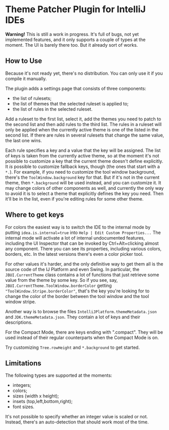 # Theme Patcher Plugin for IntelliJ IDEs

**Warning!** This is still a work in progress. It's full of bugs, not yet implemented features,
and it only supports a couple of types at the moment. The UI is barely there too. But it already sort of works.

## How to Use

Because it's not ready yet, there's no distribution. You can only use it if you compile it manually.

The plugin adds a settings page that consists of three components:

- the list of rulesets;
- the list of themes that the selected ruleset is applied to;
- the list of rules in the selected ruleset.

Add a ruleset to the first list, select it, add the themes you need to patch to the second list and then add rules to the third list.
The rules in a ruleset will only be applied when the currently active theme is one of the listed in the second list.
If there are rules in several rulesets that change the same value, the last one wins.

Each rule specifies a key and a value that the key will be assigned.
The list of keys is taken from the currently active theme,
so at the moment it's not possible to customize a key that the current theme doesn't define explicitly.
It _is_ possible to customize fallback keys, though (the ones that start with a `*.`).
For example, if you need to customize the tool window background, there's the `ToolWindow.background` key for that.
But if it's not in the current theme, then `*.background` will be used instead, and you can customize it.
It may change colors of other components as well, and currently the only way to avoid it is to select
a theme that explicitly defines the key you need. Then it'll be in the list, even if you're editing rules for some other theme.

## Where to get keys

For colors the easiest way is to switch the IDE to the internal mode by putting `idea.is.internal=true`
into `Help | Edit Custom Properties...`
The internal mode will activate a lot of internal undocumented features, including the UI Inspector
that can be invoked by Ctrl+Alt+clicking almost any component.
There you can see its properties, including various colors, borders, etc.
In the latest versions there's even a color picker tool.

For other values it's harder, and the only definitive way to get them all is the source code
of the IJ Platform and even Swing.
In particular, the `JBUI.CurrentTheme` class contains a lot of functions that just retrieve some value
from the theme by some key.
So if you see, say, `JBUI.CurrentTheme.ToolWindow.borderColor` getting `"ToolWindow.Stripe.borderColor"`,
that's the key you're looking for to change the color of the border between the tool window and the tool window stripe.

Another way is to browse the files `IntelliJPlatform.themeMetadata.json` and `JDK.themeMetadata.json`.
They contain a lot of keys and their descriptions.

For the Compact Mode, there are keys ending with ".compact".
They will be used instead of their regular counterparts when the Compact Mode is on.

Try customizing `Tree.rowHeight` and `*.background` to get started.

## Limitations

The following types are supported at the moments:
- integers;
- colors;
- sizes (width x height);
- insets (top,left,bottom,right);
- font sizes.

It's not possible to specify whether an integer value is scaled or not.
Instead, there's an auto-detection that should work most of the time.
